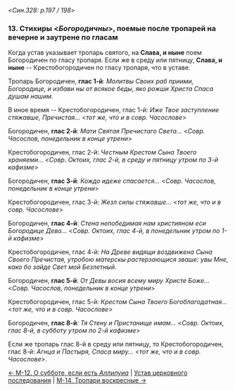
<*Син.328: p.197 / 198*>

### 13. Стихиры <*Богородичны*>, поемые после тропарей на вечерне и заутрене по гласам 

Когда устав указывает тропарь святого, на **Слава, и ныне** поем Богородичен 
по гласу тропаря. Если же в среду или пятницу, **Слава, и ныне** -- 
Крестобогородичен по гласу тропаря, что в уставе. 

Тропарь Богородичен, **глас 1-й**: 
*Молитвы Своих раб приими, Богородице, и избави ны от всякое беды, яко рожши 
Христа Спаса душам нашим.*

В иное время -- Крестобогородичен, глас 1-й: *Иже Твое заступление стяжавше, Пречистая...*
<*тот же, что и в совр. Часослове*>

Богородичен, **глас 2-й**: *Мати Святая Пречистаго Света...*
<*Совр. Часослов, понедельник в конце утрени*>

Крестобогородичен, глас 2-й: *Честным Крестом Сына Твоего храняеми...*
<*Совр. Октоих, глас 2-й, в среду и пятницу утром по 3-й кафизме*>

Богородичен, **глас 3-й**: *Кождо идеже спасается...*
<*Совр. Часослов, понедельник в конце утрени*>

Крестобогородичен, глас 3-й: *Жезл силы стяжавше...*
<*тот же, что и в совр. Часослове*>

Богородичен, **глас 4-й**: *Стена непобедимая нам християном еси Богородице Дево...*
<*Совр. Октоих, глас 4-й, в понедельник утром по 1-й кафизме*>

Крестобогородичен, глас 4-й: 
*На Древе видящи воздвижена Сына Своего Пречистая, утробою матерскы растерзающися 
зваше: увы Мне, како бо зайде Свет мой Безлетный*.

Богородичен, **глас 5-й**: *От Девы восия всему миру Христе Боже...*
<*Совр. Часослов, понедельник в конце утрени*>

Крестобогородичен, глас 5-й: *Крестом Сына Твоего Богоблагодатная...*
<*тот же, что и в совр. Часослове*>

Богородичен, **глас 8-й**: *Тя Стену и Пристанище имам...*
<*Совр. Октоих, глас 8-й, в субботу утром по 2-й кафизме*>

Если же тропарь глас 8-й в среду или пятницу, то Крестобогородичен, глас 8-й: 
*Агнца и Пастыря, Спаса миру...*
<*тот же, что и в совр. Часослове*>.

[← М-12. О субботе, если есть *Аллилуиа*](m_328_012.md)
| [Устав церковного последования](README.md)
| [М-14. Тропари воскресные →](m_328_014.md)
